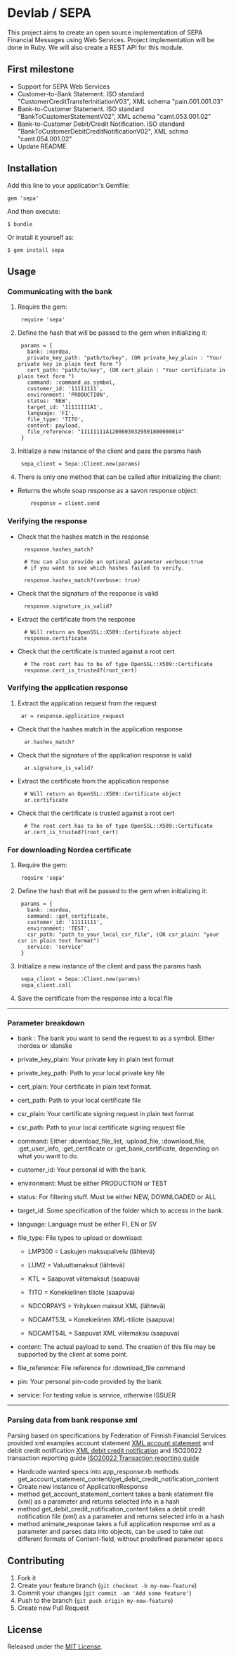 # Devlab / SEPA

This project aims to create an open source implementation of SEPA Financial Messages using Web Services. Project implementation will be done in Ruby. We will also create a REST API for this module.

## First milestone

* Support for SEPA Web Services
* Customer-to-Bank Statement. ISO standard "CustomerCreditTransferInitiationV03", XML schema "pain.001.001.03"
* Bank-to-Customer Statement. ISO standard "BankToCustomerStatementV02", XML schema "camt.053.001.02"
* Bank-to-Customer Debit/Credit Notification. ISO standard "BankToCustomerDebitCreditNotificationV02", XML schma "camt.054.001.02"
* Update README

## Installation

Add this line to your application's Gemfile:

    gem 'sepa'

And then execute:

    $ bundle

Or install it yourself as:

    $ gem install sepa

## Usage

### Communicating with the bank

1. Require the gem:

        require 'sepa'

2. Define the hash that will be passed to the gem when initializing it:

        params = {
          bank: :nordea,
          private_key_path: "path/to/key", (OR private_key_plain : "Your private key in plain text form ")
          cert_path: "path/to/key", (OR cert_plain : "Your certificate in plain text form ")
          command: :command_as_symbol,
          customer_id: '11111111',
          environment: 'PRODUCTION',
          status: 'NEW',
          target_id: '11111111A1',
          language: 'FI',
          file_type: 'TITO',
          content: payload,
          file_reference: "11111111A12006030329501800000014"
        }

3. Initialize a new instance of the client and pass the params hash

        sepa_client = Sepa::Client.new(params)

4. There is only one method that can be called after initializing the client:

  * Returns the whole soap response as a savon response object:

            response = client.send

### Verifying the response

* Check that the hashes match in the response

        response.hashes_match?

        # You can also provide an optional parameter verbose:true
        # if you want to see which hashes failed to verify.

        response.hashes_match?(verbose: true)

* Check that the signature of the response is valid

        response.signature_is_valid?

* Extract the certificate from the response

        # Will return an OpenSSL::X509::Certificate object
        response.certificate

* Check that the certificate is trusted against a root cert

        # The root cert has to be of type OpenSSL::X509::Certificate
        response.cert_is_trusted?(root_cert)

### Verifying the application response

1. Extract the application request from the request

        ar = response.application_request

* Check that the hashes match in the application response

        ar.hashes_match?

* Check that the signature of the application response is valid

        ar.signature_is_valid?

* Extract the certificate from the application response

        # Will return an OpenSSL::X509::Certificate object
        ar.certificate

* Check that the certificate is trusted against a root cert

        # The root cert has to be of type OpenSSL::X509::Certificate
        ar.cert_is_trusted?(root_cert)

### For downloading Nordea certificate

1. Require the gem:

        require 'sepa'

2. Define the hash that will be passed to the gem when initializing it:

        params = {
          bank: :nordea,
          command: :get_certificate,
          customer_id: '11111111',
          environment: 'TEST',
          csr_path: "path_to_your_local_csr_file", (OR csr_plain: "your csr in plain text format")
          service: 'service'
        }

3. Initialize a new instance of the client and pass the params hash

        sepa_client = Sepa::Client.new(params)
        sepa_client.call

4. Save the certificate from the response into a local file

***

### Parameter breakdown

* bank : The bank you want to send the request to as a symbol. Either :nordea or :danske

* private_key_plain: Your private key in plain text format

* private_key_path: Path to your local private key file

* cert_plain: Your certificate in plain text format.

* cert_path: Path to your local certificate file

* csr_plain: Your certificate signing request in plain text format

* csr_path: Path to your local certificate signing request file

* command: Either :download_file_list, :upload_file, :download_file, :get_user_info, :get_certificate or :get_bank_certificate, depending on what you want to do.

* customer_id: Your personal id with the bank.

* environment: Must be either PRODUCTION or TEST

* status: For filtering stuff. Must be either NEW, DOWNLOADED or ALL

* target_id: Some specification of the folder which to access in the bank.

* language: Language must be either FI, EN or SV

* file_type: File types to upload or download:

  * LMP300 = Laskujen maksupalvelu (lähtevä)

  * LUM2 = Valuuttamaksut (lähtevä)

  * KTL = Saapuvat viitemaksut (saapuva)

  * TITO = Konekielinen tiliote (saapuva)

  * NDCORPAYS = Yrityksen maksut XML (lähtevä)

  * NDCAMT53L = Konekielinen XML-tiliote (saapuva)

  * NDCAMT54L = Saapuvat XML viitemaksu (saapuva)

* content: The actual payload to send. The creation of this file may be supported by the client at some point.

* file_reference: File reference for :download_file command

* pin: Your personal pin-code provided by the bank

* service: For testing value is service, otherwise ISSUER

***

### Parsing data from bank response xml
Parsing based on specifications by Federation of Finnish Financial Services provided xml examples account statement [XML account statement](http://www.fkl.fi/teemasivut/sepa/tekninen_dokumentaatio/Dokumentit/FI_camt_053_sample.xml.xml) and debit credit notification [XML debit credit notification](http://www.fkl.fi/teemasivut/sepa/tekninen_dokumentaatio/Dokumentit/FI_camt_054_sample.xml.xml) and ISO20022 transaction reporting guide [ISO20022 Transaction reporting guide](http://www.fkl.fi/en/themes/sepa/sepa_documents/Dokumentit/ISO20022_Payment_Guide.pdf)
* Hardcode wanted specs into app_response.rb methods get_account_statement_content/get_debit_credit_notification_content
* Create new instance of ApplicationResponse
* method get_account_statement_content takes a bank statement file (xml) as a parameter and returns selected info in a hash
* method get_debit_credit_notification_content takes a debit credit notification file (xml) as a parameter and returns selected info in a hash
* method animate_response takes a full application response xml as a parameter and parses data into objects, can be used to take out different formats of Content-field, without predefined parameter specs

## Contributing

1. Fork it
2. Create your feature branch (`git checkout -b my-new-feature`)
3. Commit your changes (`git commit -am 'Add some feature'`)
4. Push to the branch (`git push origin my-new-feature`)
5. Create new Pull Request

## License

Released under the [MIT License](http://opensource.org/licenses/MIT).

